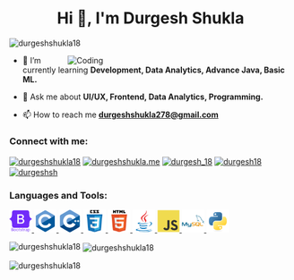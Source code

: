 <h1 align="center">Hi 👋, I'm Durgesh Shukla</h1>
<p align="left"> <img src="https://komarev.com/ghpvc/?username=durgeshshukla18&label=Profile%20views&color=f19009&style=flat-square" alt="durgeshshukla18" /> </p>
<img align="right" alt="Coding" width="400" src="[[https://cdn.dribbble.com/users/1162077/screenshots/3848914/programmer.gif](https://www.google.com/url?sa=i&url=https%3A%2F%2Fgithub.com%2Frudrabarad%2FGifs&psig=AOvVaw2afPbhOUQGJvgkO2j3tE_5&ust=1730433430195000&source=images&cd=vfe&opi=89978449&ved=0CBMQjRxqFwoTCNjX_Zzdt4kDFQAAAAAdAAAAABAE)](https://www.google.com/url?sa=i&url=https%3A%2F%2Fgithub.com%2Frudrabarad%2FGifs&psig=AOvVaw2afPbhOUQGJvgkO2j3tE_5&ust=1730433430195000&source=images&cd=vfe&opi=89978449&ved=0CBMQjRxqFwoTCNjX_Zzdt4kDFQAAAAAdAAAAABAE)">

- 🌱 I’m currently learning **Development, Data Analytics, Advance Java, Basic ML.**

- 💬 Ask me about **UI/UX, Frontend, Data Analytics, Programming.**

- 📫 How to reach me **durgeshshukla278@gmail.com**

<h3 align="left">Connect with me:</h3>
<p align="left">
<a href="https://linkedin.com/in/durgeshshukla18" target="blank"><img align="center" src="https://raw.githubusercontent.com/rahuldkjain/github-profile-readme-generator/master/src/images/icons/Social/linked-in-alt.svg" alt="durgeshshukla18" height="30" width="40" /></a>
<a href="https://instagram.com/durgeshshukla.me" target="blank"><img align="center" src="https://raw.githubusercontent.com/rahuldkjain/github-profile-readme-generator/master/src/images/icons/Social/instagram.svg" alt="durgeshshukla.me" height="30" width="40" /></a>
<a href="https://www.codechef.com/users/durgesh_18" target="blank"><img align="center" src="https://cdn.jsdelivr.net/npm/simple-icons@3.1.0/icons/codechef.svg" alt="durgesh_18" height="30" width="40" /></a>
<a href="https://codeforces.com/profile/durgesh18" target="blank"><img align="center" src="https://raw.githubusercontent.com/rahuldkjain/github-profile-readme-generator/master/src/images/icons/Social/codeforces.svg" alt="durgesh18" height="30" width="40" /></a>
<a href="https://www.leetcode.com/durgeshsh" target="blank"><img align="center" src="https://raw.githubusercontent.com/rahuldkjain/github-profile-readme-generator/master/src/images/icons/Social/leet-code.svg" alt="durgeshsh" height="30" width="40" /></a>
</p>

<h3 align="left">Languages and Tools:</h3>
<p align="left"> <a href="https://getbootstrap.com" target="_blank" rel="noreferrer"> <img src="https://raw.githubusercontent.com/devicons/devicon/master/icons/bootstrap/bootstrap-plain-wordmark.svg" alt="bootstrap" width="40" height="40"/> </a> <a href="https://www.cprogramming.com/" target="_blank" rel="noreferrer"> <img src="https://raw.githubusercontent.com/devicons/devicon/master/icons/c/c-original.svg" alt="c" width="40" height="40"/> </a> <a href="https://www.w3schools.com/cpp/" target="_blank" rel="noreferrer"> <img src="https://raw.githubusercontent.com/devicons/devicon/master/icons/cplusplus/cplusplus-original.svg" alt="cplusplus" width="40" height="40"/> </a> <a href="https://www.w3schools.com/css/" target="_blank" rel="noreferrer"> <img src="https://raw.githubusercontent.com/devicons/devicon/master/icons/css3/css3-original-wordmark.svg" alt="css3" width="40" height="40"/> </a> <a href="https://www.w3.org/html/" target="_blank" rel="noreferrer"> <img src="https://raw.githubusercontent.com/devicons/devicon/master/icons/html5/html5-original-wordmark.svg" alt="html5" width="40" height="40"/> </a> <a href="https://www.java.com" target="_blank" rel="noreferrer"> <img src="https://raw.githubusercontent.com/devicons/devicon/master/icons/java/java-original.svg" alt="java" width="40" height="40"/> </a> <a href="https://developer.mozilla.org/en-US/docs/Web/JavaScript" target="_blank" rel="noreferrer"> <img src="https://raw.githubusercontent.com/devicons/devicon/master/icons/javascript/javascript-original.svg" alt="javascript" width="40" height="40"/> </a> <a href="https://www.mysql.com/" target="_blank" rel="noreferrer"> <img src="https://raw.githubusercontent.com/devicons/devicon/master/icons/mysql/mysql-original-wordmark.svg" alt="mysql" width="40" height="40"/> </a> <a href="https://www.python.org" target="_blank" rel="noreferrer"> <img src="https://raw.githubusercontent.com/devicons/devicon/master/icons/python/python-original.svg" alt="python" width="40" height="40"/> </a> </p>

<p><img align="left" src="https://github-readme-stats.vercel.app/api/top-langs?username=durgeshshukla18&show_icons=true&theme=dracula&title_color=ffffff&text_color=f8f7f7&locale=en&layout=compact" alt="durgeshshukla18" /></p>

<p>&nbsp;<img align="center" src="https://github-readme-stats.vercel.app/api?username=durgeshshukla18&show_icons=true&theme=radical&title_color=ffffff&text_color=fefbfb&hide_border=true&locale=en" alt="durgeshshukla18" /></p>

<p><img align="center" src="https://github-readme-streak-stats.herokuapp.com/?user=durgeshshukla18&theme=dark" alt="durgeshshukla18" /></p>

<!---
durgeshshukla18/durgeshshukla18 is a ✨ special ✨ repository because its `README.md` (this file) appears on your GitHub profile.
You can click the Preview link to take a look at your changes.
--->

